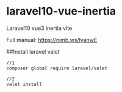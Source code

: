 # laravel10-vue-inertia
Laravel10 vue3 inertia vite

Full manual: https://nimb.ws/lyanwE

##Install laravel valet
```
//1
composer global require laravel/valet

//2
valet install
```

